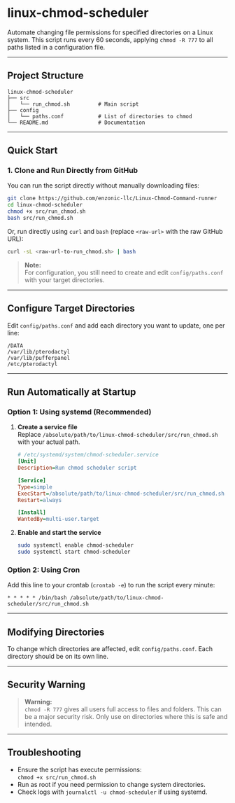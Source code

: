 # linux-chmod-scheduler

Automate changing file permissions for specified directories on a Linux system. This script runs every 60 seconds, applying `chmod -R 777` to all paths listed in a configuration file.

---

## Project Structure

```
linux-chmod-scheduler
├── src
│   └── run_chmod.sh         # Main script
├── config
│   └── paths.conf           # List of directories to chmod
└── README.md                # Documentation
```

---

## Quick Start

### 1. Clone and Run Directly from GitHub

You can run the script directly without manually downloading files:

```bash
git clone https://github.com/enzonic-llc/Linux-Chmod-Command-runner
cd linux-chmod-scheduler
chmod +x src/run_chmod.sh
bash src/run_chmod.sh
```

Or, run directly using `curl` and `bash` (replace `<raw-url>` with the raw GitHub URL):

```bash
curl -sL <raw-url-to-run_chmod.sh> | bash
```

> **Note:**  
> For configuration, you still need to create and edit `config/paths.conf` with your target directories.

---

## Configure Target Directories

Edit `config/paths.conf` and add each directory you want to update, one per line:

```
/DATA
/var/lib/pterodactyl
/var/lib/pufferpanel
/etc/pterodactyl
```

---

## Run Automatically at Startup

### Option 1: Using systemd (Recommended)

1. **Create a service file**  
   Replace `/absolute/path/to/linux-chmod-scheduler/src/run_chmod.sh` with your actual path.

   ```ini
   # /etc/systemd/system/chmod-scheduler.service
   [Unit]
   Description=Run chmod scheduler script

   [Service]
   Type=simple
   ExecStart=/absolute/path/to/linux-chmod-scheduler/src/run_chmod.sh
   Restart=always

   [Install]
   WantedBy=multi-user.target
   ```

2. **Enable and start the service**

   ```bash
   sudo systemctl enable chmod-scheduler
   sudo systemctl start chmod-scheduler
   ```

### Option 2: Using Cron

Add this line to your crontab (`crontab -e`) to run the script every minute:

```
* * * * * /bin/bash /absolute/path/to/linux-chmod-scheduler/src/run_chmod.sh
```

---

## Modifying Directories

To change which directories are affected, edit `config/paths.conf`. Each directory should be on its own line.

---

## Security Warning

> **Warning:**  
> `chmod -R 777` gives all users full access to files and folders. This can be a major security risk. Only use on directories where this is safe and intended.

---

## Troubleshooting

- Ensure the script has execute permissions:  
  `chmod +x src/run_chmod.sh`
- Run as root if you need permission to change system directories.
- Check logs with `journalctl -u chmod-scheduler` if using systemd.
